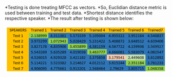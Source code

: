 *Testing is done treating MFCC as vectors.
*So, Euclidian distance metric is used between training and test data.
*Shortest distance identifies the respective speaker.
*The result after testing is shown below:

![](https://github.com/T-Rahul/LTTS-Mini_project/blob/main/7%20Others/Result.png)

